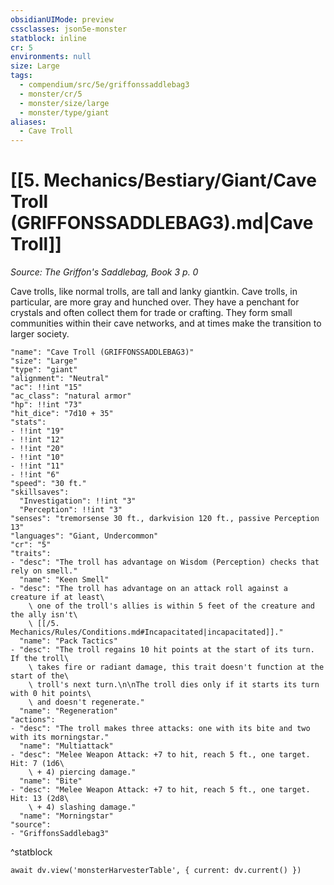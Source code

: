 ```yaml
---
obsidianUIMode: preview
cssclasses: json5e-monster
statblock: inline
cr: 5
environments: null
size: Large
tags:
  - compendium/src/5e/griffonssaddlebag3
  - monster/cr/5
  - monster/size/large
  - monster/type/giant
aliases:
  - Cave Troll
---
```

# [[5. Mechanics/Bestiary/Giant/Cave Troll (GRIFFONSSADDLEBAG3).md|Cave Troll]]
*Source: The Griffon's Saddlebag, Book 3 p. 0*

Cave trolls, like normal trolls, are tall and lanky giantkin. Cave trolls, in particular, are more gray and hunched over. They have a penchant for crystals and often collect them for trade or crafting. They form small communities within their cave networks, and at times make the transition to larger society.

```statblock
"name": "Cave Troll (GRIFFONSSADDLEBAG3)"
"size": "Large"
"type": "giant"
"alignment": "Neutral"
"ac": !!int "15"
"ac_class": "natural armor"
"hp": !!int "73"
"hit_dice": "7d10 + 35"
"stats":
- !!int "19"
- !!int "12"
- !!int "20"
- !!int "10"
- !!int "11"
- !!int "6"
"speed": "30 ft."
"skillsaves":
  "Investigation": !!int "3"
  "Perception": !!int "3"
"senses": "tremorsense 30 ft., darkvision 120 ft., passive Perception 13"
"languages": "Giant, Undercommon"
"cr": "5"
"traits":
- "desc": "The troll has advantage on Wisdom (Perception) checks that rely on smell."
  "name": "Keen Smell"
- "desc": "The troll has advantage on an attack roll against a creature if at least\
    \ one of the troll's allies is within 5 feet of the creature and the ally isn't\
    \ [[/5. Mechanics/Rules/Conditions.md#Incapacitated|incapacitated]]."
  "name": "Pack Tactics"
- "desc": "The troll regains 10 hit points at the start of its turn. If the troll\
    \ takes fire or radiant damage, this trait doesn't function at the start of the\
    \ troll's next turn.\n\nThe troll dies only if it starts its turn with 0 hit points\
    \ and doesn't regenerate."
  "name": "Regeneration"
"actions":
- "desc": "The troll makes three attacks: one with its bite and two with its morningstar."
  "name": "Multiattack"
- "desc": "Melee Weapon Attack: +7 to hit, reach 5 ft., one target. Hit: 7 (1d6\
    \ + 4) piercing damage."
  "name": "Bite"
- "desc": "Melee Weapon Attack: +7 to hit, reach 5 ft., one target. Hit: 13 (2d8\
    \ + 4) slashing damage."
  "name": "Morningstar"
"source":
- "GriffonsSaddlebag3"
```
^statblock

```dataviewjs
await dv.view('monsterHarvesterTable', { current: dv.current() })
```
